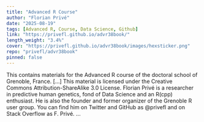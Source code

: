 ```yaml
---
title: "Advanced R Course"
author: "Florian Privé"
date: "2025-08-19"
tags: [Advanced R, Course, Data Science, Github]
link: "https://privefl.github.io/advr38book/"
length_weight: "3.4%"
cover: "https://privefl.github.io/advr38book/images/hexsticker.png"
repo: "privefl/advr38book"
pinned: false
---
```


This contains materials for the Advanced R course of the doctoral school of Grenoble, France. [...] This material is licensed under the Creative Commons Attribution-ShareAlike 3.0 License. Florian Privé is a researcher in predictive human genetics, fond of Data Science and an R(cpp) enthusiast. He is also the founder and former organizer of the Grenoble R user group. You can find him on Twitter and GitHub as @privefl and on Stack Overflow as F. Privé.  ...
